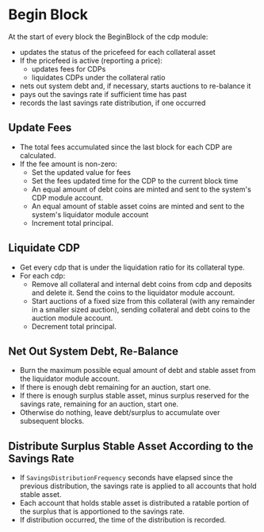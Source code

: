 # Begin Block

At the start of every block the BeginBlock of the cdp module:

- updates the status of the pricefeed for each collateral asset
- If the pricefeed is active (reporting a price):
  - updates fees for CDPs
  - liquidates CDPs under the collateral ratio
- nets out system debt and, if necessary, starts auctions to re-balance it
- pays out the savings rate if sufficient time has past
- records the last savings rate distribution, if one occurred

## Update Fees

- The total fees accumulated since the last block for each CDP are calculated.
- If the fee amount is non-zero:
  - Set the updated value for fees
  - Set the fees updated time for the CDP to the current block time
  - An equal amount of debt coins are minted and sent to the system's CDP module account.
  - An equal amount of stable asset coins are minted and sent to the system's liquidator module account
  - Increment total principal.

## Liquidate CDP

- Get every cdp that is under the liquidation ratio for its collateral type.
- For each cdp:
  - Remove all collateral and internal debt coins from cdp and deposits and delete it. Send the coins to the liquidator module account.
  - Start auctions of a fixed size from this collateral (with any remainder in a smaller sized auction), sending collateral and debt coins to the auction module account.
  - Decrement total principal.

## Net Out System Debt, Re-Balance

- Burn the maximum possible equal amount of debt and stable asset from the liquidator module account.
- If there is enough debt remaining for an auction, start one.
- If there is enough surplus stable asset, minus surplus reserved for the savings rate, remaining for an auction, start one.
- Otherwise do nothing, leave debt/surplus to accumulate over subsequent blocks.

## Distribute Surplus Stable Asset According to the Savings Rate

- If `SavingsDistributionFrequency` seconds have elapsed since the previous distribution, the savings rate is applied to all accounts that hold stable asset.
- Each account that holds stable asset is distributed a ratable portion of the surplus that is apportioned to the savings rate.
- If distribution occurred, the time of the distribution is recorded.

